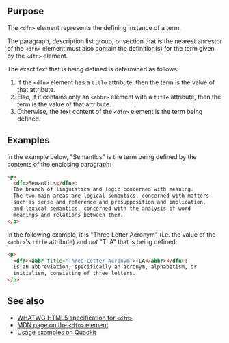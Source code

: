 ## Purpose

The `<dfn>` element represents the defining instance of a term.

The paragraph, description list group, or section that is the nearest ancestor of the `<dfn>` element must also contain the definition(s) for the term given by the `<dfn>` element.

The exact text that is being defined is determined as follows:

1. If the `<dfn>` element has a `title` attribute, then the term is the value of that attribute.
1. Else, if it contains only an `<abbr>` element with a `title` attribute, then the term is the value of that attribute.
1. Otherwise, the text content of the `<dfn>` element is the term being defined.


## Examples

In the example below, "Semantics" is the term being defined by the contents of the enclosing paragraph:

```html
<p>
  <dfn>Semantics</dfn>:
  The branch of linguistics and logic concerned with meaning.
  The two main areas are logical semantics, concerned with matters
  such as sense and reference and presupposition and implication,
  and lexical semantics, concerned with the analysis of word
  meanings and relations between them.
</p>
```

In the following example, it is "Three Letter Acronym" (i.e. the value of the `<abbr>`'s `title` attribute) and _not_ "TLA" that is being defined:

```html
<p>
  <dfn><abbr title="Three Letter Acronym">TLA</abbr></dfn>:
  Is an abbreviation, specifically an acronym, alphabetism, or
  initialism, consisting of three letters.
</p>
```


## See also

* [WHATWG HTML5 specification for `<dfn>`](https://html.spec.whatwg.org/multipage/semantics.html#the-dfn-element)
* [MDN page on the `<dfn>` element](https://developer.mozilla.org/en/docs/Web/HTML/Element/dfn)
* [Usage examples on Quackit](http://www.quackit.com/html_5/tags/html_dfn_tag.cfm)
